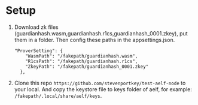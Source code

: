 # Setup

1. Download zk files (guardianhash.wasm,guardianhash.r1cs,guardianhash_0001.zkey),
put them in a folder. Then config these paths in the appsettings.json.
    ```
    "ProverSetting": {
        "WasmPath": "/fakepath/guardianhash.wasm",
        "R1csPath": "/fakepath/guardianhash.r1cs", 
        "ZkeyPath": "/fakepath/guardianhash_0001.zkey"
      },
    ```


2. Clone this repo ``https://github.com/stevenportkey/test-aelf-node`` to your local.
And copy the keystore file to keys folder of aelf, for example: ``/fakepath/.local/share/aelf/keys``.
